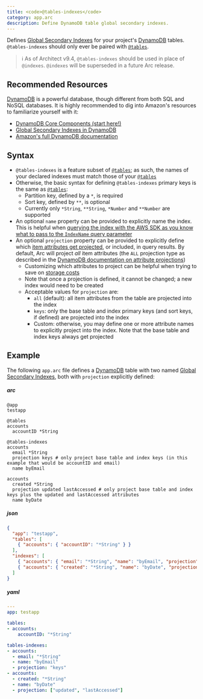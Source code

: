 ```yaml
---
title: <code>@tables-indexes</code>
category: app.arc
description: Define DynamoDB table global secondary indexes.
---
```


Defines [Global Secondary Indexes][gsi] for your project's [DynamoDB][ddb] tables. `@tables-indexes` should only ever be paired with [`@tables`][tables].

> ℹ️  As of Architect v9.4, `@tables-indexes` should be used in place of `@indexes`. `@indexes` will be superseded in a future Arc release.

## Recommended Resources

[DynamoDB][ddb] is a powerful database, though different from both SQL and NoSQL databases. It is highly recommended to dig into Amazon's resources to familiarize yourself with it:

- [DynamoDB Core Components (start here!)][core]
- [Global Secondary Indexes in DynamoDB][gsi]
- [Amazon's full DynamoDB documentation][ddb]

## Syntax

- `@tables-indexes` is a feature subset of [`@tables`][tables]; as such, the names of your declared indexes must match those of your [`@tables`][tables]
- Otherwise, the basic syntax for defining `@tables-indexes` primary keys is the same as [`@tables`][tables]:
  - Partition key, defined by a `*`, is required
  - Sort key, defined by `**`, is optional
  - Currently only `*String`, `**String`, `*Number` and `**Number` are supported
- An optional `name` property can be provided to explicitly name the index. This is helpful when [querying the index with the AWS SDK as you know what to pass to the `IndexName` query parameter](https://docs.aws.amazon.com/AWSJavaScriptSDK/latest/AWS/DynamoDB/DocumentClient.html#query-property)
- An optional `projection` property can be provided to explicitly define which [item attributes get projected][projection], or included, in query results. By default, Arc will project _all_ item attributes (the `ALL` projection type as described in the [DynamoDB documentation on attribute projections][projection])
  - Customizing which attributes to project can be helpful when trying to save on [storage costs][pricing]
  - Note that once a projection is defined, it cannot be changed; a new index would need to be created
  - Acceptable values for `projection` are:
    - `all` (default): all item attributes from the table are projected into the index
    - `keys`: only the base table and index primary keys (and sort keys, if defined) are projected into the index
    - Custom: otherwise, you may define one or more attribute names to explicitly project into the index. Note that the base table and index keys always get projected

## Example

The following `app.arc` file defines a [DynamoDB][ddb] table with two named [Global Secondary Indexes][gsi], both with `projection` explicitly defined:

<arc-viewer default-tab=arc>
<div slot=contents>
<arc-tab label=arc>
<h5>arc</h5>
<div slot=content>

```arc
@app
testapp

@tables
accounts
  accountID *String

@tables-indexes
accounts
  email *String
  projection keys # only project base table and index keys (in this example that would be accountID and email)
  name byEmail

accounts
  created *String
  projection updated lastAccessed # only project base table and index keys plus the updated and lastAccessed attributes
  name byDate
```
</div>
</arc-tab>

<arc-tab label=json>
<h5>json</h5>
<div slot=content>

```json
{
  "app": "testapp",
  "tables": [
    { "accounts": { "accountID": "*String" } }
  ],
  "indexes": [
    { "accounts": { "email": "*String", "name": "byEmail", "projection": "keys" } },
    { "accounts": { "created": "*String", "name": "byDate", "projection": [ "updated", "lastAccessed" ] } }
  ]
}
```
</div>
</arc-tab>

<arc-tab label=yaml>
<h5>yaml</h5>
<div slot=content>

```yaml
---
app: testapp

tables:
- accounts:
    accountID: "*String"

tables-indexes:
- accounts:
  - email: "*String"
  - name: "byEmail"
  - projection: "keys"
- accounts:
  - created: "*String"
  - name: "byDate"
  - projection: ["updated", "lastAccessed"]
```
</div>
</arc-tab>

</div>
</arc-viewer>

[tables]: tables
[core]: https://docs.aws.amazon.com/amazondynamodb/latest/developerguide/HowItWorks.CoreComponents.html
[ddb]: https://aws.amazon.com/documentation/dynamodb/
[gsi]: https://docs.aws.amazon.com/amazondynamodb/latest/developerguide/GSI.html
[projection]: https://docs.aws.amazon.com/amazondynamodb/latest/developerguide/GSI.html#GSI.Projections
[pricing]: https://docs.aws.amazon.com/amazondynamodb/latest/developerguide/GSI.html#GSI.StorageConsiderations

